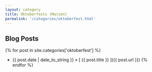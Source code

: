 ```yaml
---
layout: category
title: Oktoberfests (Marzen)
permalink: '/categories/oktoberfest.html'
---
```


## Blog Posts

{% for post in site.categories['oktoberfest'] %}
  * {{ post.date | date_to_string }} &raquo; [ {{ post.title }} ]({{ post.url }})
{% endfor %}
